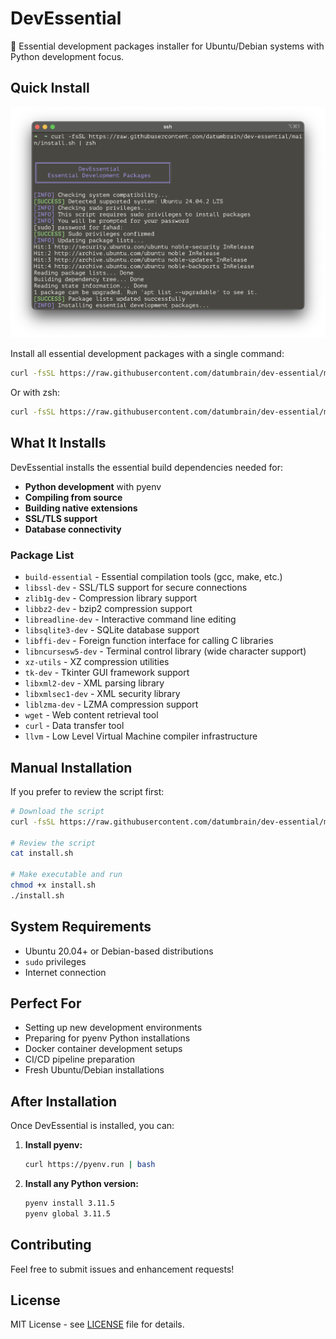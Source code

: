 # DevEssential

🚀 Essential development packages installer for Ubuntu/Debian systems with Python development focus.

## Quick Install

![](./banner.png)

Install all essential development packages with a single command:

```bash
curl -fsSL https://raw.githubusercontent.com/datumbrain/dev-essential/main/install.sh | bash
```

Or with zsh:

```bash
curl -fsSL https://raw.githubusercontent.com/datumbrain/dev-essential/main/install.sh | zsh
```

## What It Installs

DevEssential installs the essential build dependencies needed for:

- **Python development** with pyenv
- **Compiling from source**
- **Building native extensions**
- **SSL/TLS support**
- **Database connectivity**

### Package List

- `build-essential` - Essential compilation tools (gcc, make, etc.)
- `libssl-dev` - SSL/TLS support for secure connections
- `zlib1g-dev` - Compression library support
- `libbz2-dev` - bzip2 compression support
- `libreadline-dev` - Interactive command line editing
- `libsqlite3-dev` - SQLite database support
- `libffi-dev` - Foreign function interface for calling C libraries
- `libncursesw5-dev` - Terminal control library (wide character support)
- `xz-utils` - XZ compression utilities
- `tk-dev` - Tkinter GUI framework support
- `libxml2-dev` - XML parsing library
- `libxmlsec1-dev` - XML security library
- `liblzma-dev` - LZMA compression support
- `wget` - Web content retrieval tool
- `curl` - Data transfer tool
- `llvm` - Low Level Virtual Machine compiler infrastructure

## Manual Installation

If you prefer to review the script first:

```bash
# Download the script
curl -fsSL https://raw.githubusercontent.com/datumbrain/dev-essential/main/install.sh -o install.sh

# Review the script
cat install.sh

# Make executable and run
chmod +x install.sh
./install.sh
```

## System Requirements

- Ubuntu 20.04+ or Debian-based distributions
- `sudo` privileges
- Internet connection

## Perfect For

- Setting up new development environments
- Preparing for pyenv Python installations
- Docker container development setups
- CI/CD pipeline preparation
- Fresh Ubuntu/Debian installations

## After Installation

Once DevEssential is installed, you can:

1. **Install pyenv:**

   ```bash
   curl https://pyenv.run | bash
   ```

2. **Install any Python version:**

   ```bash
   pyenv install 3.11.5
   pyenv global 3.11.5
   ```

## Contributing

Feel free to submit issues and enhancement requests!

## License

MIT License - see [LICENSE](LICENSE) file for details.
